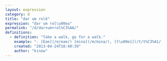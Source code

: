 ```yaml
---
layout: expression
category: d
title: "dar um rolê"
expression: "dar um rol\u00ea"
permalink: "/d/dar+um+rol%C3%AA/"
definitions:
  - definition: "Take a walk, go for a walk."
    example: "- [Eae](/e/eae/) [mina](/m/mina/), [t\u00e1](/t/t%C3%A1/) a fim de dar um rol\u00ea?\n- Se liga seu feioso!"
    created: "2013-04-24T18:40:39"
    author: "kinow"
---
```

